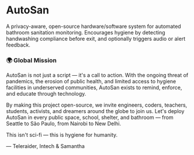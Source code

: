 # AutoSan
A privacy-aware, open-source hardware/software system for automated bathroom sanitation monitoring. Encourages hygiene by detecting handwashing compliance before exit, and optionally triggers audio or alert feedback.
### 🌍 Global Mission

AutoSan is not just a script — it's a call to action. With the ongoing threat of pandemics, the erosion of public health, and limited access to hygiene facilities in underserved communities, AutoSan exists to remind, enforce, and educate through technology.

By making this project open-source, we invite engineers, coders, teachers, students, activists, and dreamers around the globe to join us. Let's deploy AutoSan in every public space, school, shelter, and bathroom — from Seattle to São Paulo, from Nairobi to New Delhi.

This isn't sci-fi — this is hygiene for humanity.

— Teleraider, Intech & Samantha
